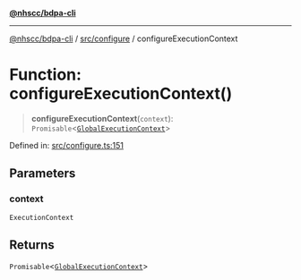 [**@nhscc/bdpa-cli**](../../../README.md)

***

[@nhscc/bdpa-cli](../../../README.md) / [src/configure](../README.md) / configureExecutionContext

# Function: configureExecutionContext()

> **configureExecutionContext**(`context`): `Promisable`\<[`GlobalExecutionContext`](../type-aliases/GlobalExecutionContext.md)\>

Defined in: [src/configure.ts:151](https://github.com/nhscc/bdpa-cli/blob/ff937d5fa5de96938ab72f8ce38af693e479fb18/src/configure.ts#L151)

## Parameters

### context

`ExecutionContext`

## Returns

`Promisable`\<[`GlobalExecutionContext`](../type-aliases/GlobalExecutionContext.md)\>
